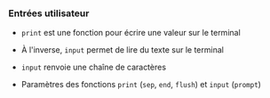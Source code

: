 ### Entrées utilisateur

* `print` est une fonction pour écrire une valeur sur le terminal
* À l'inverse, `input` permet de lire du texte sur le terminal
* `input` renvoie une chaîne de caractères

* Paramètres des fonctions `print` (`sep`, `end`, `flush`) et `input` (`prompt`)
